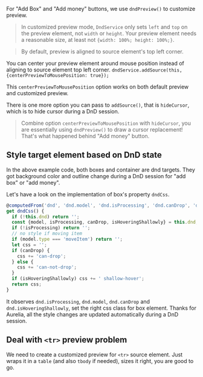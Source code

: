 For "Add Box" and "Add money" buttons, we use `dndPreview()` to customize preview.

> In customized preview mode, `DndService` only sets `left` and `top` on the preview element, not `width` or `height`. Your preview element needs a reasonable size, at least not `{width: 100%; height: 100%;}`.

> By default, preview is aligned to source element's top left corner.

You can center your preview element around mouse position instead of aligning to source element top left corner. `dndService.addSource(this, {centerPreviewToMousePosition: true});`

This `centerPreviewToMousePosition` option works on both default preview and customized preview.

There is one more option you can pass to `addSource()`, that is `hideCursor`, which is to hide cursor during a DnD session.

> Combine option `centerPreviewToMousePosition` with `hideCursor`, you are essentially using `dndPreview()` to draw a cursor replacement! That's what happened behind "Add money" button.

## Style target element based on DnD state

In the above example code, both boxes and container are dnd targets. They got background color and outline change during a DnD session for "add box" or "add money".

Let's have a look on the implementation of box's property `dndCss`.

```javascript
@computedFrom('dnd', 'dnd.model', 'dnd.isProcessing', 'dnd.canDrop', 'dnd.isHoveringShallowly')
get dndCss() {
  if (!this.dnd) return '';
  const {model, isProcessing, canDrop, isHoveringShallowly} = this.dnd;
  if (!isProcessing) return '';
  // no style if moving item
  if (model.type === 'moveItem') return '';
  let css = '';
  if (canDrop) {
    css += 'can-drop';
  } else {
    css += 'can-not-drop';
  }
  if (isHoveringShallowly) css += ' shallow-hover';
  return css;
}
```

It observes `dnd.isProcessing`, `dnd.model`, `dnd.canDrop` and `dnd.isHoveringShallowly`, set the right css class for box element. Thanks for Aurelia, all the style changes are updated automatically during a DnD session.

## Deal with `<tr>` preview problem

We need to create a customized preview for `<tr>` source element. Just wraps it in a `table` (and also `tbody` if needed), sizes it right, you are good to go.
